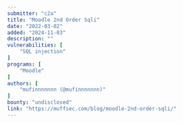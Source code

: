 ```yaml
---
submitter: "c2a"
title: "Moodle 2nd Order Sqli"
date: "2022-03-02"
added: "2024-11-03"
description: ""
vulnerabilities: [
    "SQL injection"
]
programs: [
    "Moodle"
]
authors: [
    "mufinnnnnnn (@mufinnnnnnn)"
]
bounty: "undisclosed"
link: "https://muffsec.com/blog/moodle-2nd-order-sqli/"
---
```




